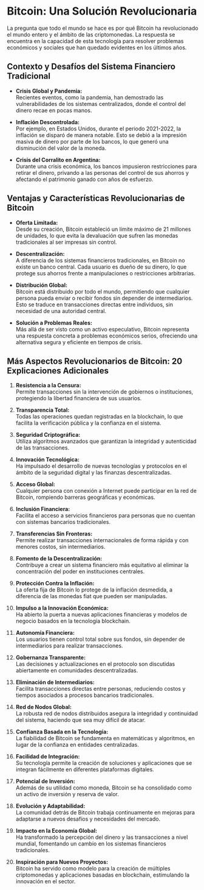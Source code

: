 # Bitcoin: Una Solución Revolucionaria

La pregunta que todo el mundo se hace es por qué Bitcoin ha revolucionado el mundo entero y el ámbito de las criptomonedas. La respuesta se encuentra en la capacidad de esta tecnología para resolver problemas económicos y sociales que han quedado evidentes en los últimos años.

## Contexto y Desafíos del Sistema Financiero Tradicional

- **Crisis Global y Pandemia:**  
  Recientes eventos, como la pandemia, han demostrado las vulnerabilidades de los sistemas centralizados, donde el control del dinero recae en pocas manos.
  
- **Inflación Descontrolada:**  
  Por ejemplo, en Estados Unidos, durante el periodo 2021-2022, la inflación se disparó de manera notable. Esto se debió a la impresión masiva de dinero por parte de los bancos, lo que generó una disminución del valor de la moneda.
  
- **Crisis del Corralito en Argentina:**  
  Durante una crisis económica, los bancos impusieron restricciones para retirar el dinero, privando a las personas del control de sus ahorros y afectando el patrimonio ganado con años de esfuerzo.

## Ventajas y Características Revolucionarias de Bitcoin

- **Oferta Limitada:**  
  Desde su creación, Bitcoin estableció un límite máximo de 21 millones de unidades, lo que evita la devaluación que sufren las monedas tradicionales al ser impresas sin control.

- **Descentralización:**  
  A diferencia de los sistemas financieros tradicionales, en Bitcoin no existe un banco central. Cada usuario es dueño de su dinero, lo que protege sus ahorros frente a manipulaciones o restricciones arbitrarias.

- **Distribución Global:**  
  Bitcoin está distribuido por todo el mundo, permitiendo que cualquier persona pueda enviar o recibir fondos sin depender de intermediarios. Esto se traduce en transacciones directas entre individuos, sin necesidad de una autoridad central.

- **Solución a Problemas Reales:**  
  Más allá de ser visto como un activo especulativo, Bitcoin representa una respuesta concreta a problemas económicos serios, ofreciendo una alternativa segura y eficiente en tiempos de crisis.

## Más Aspectos Revolucionarios de Bitcoin: 20 Explicaciones Adicionales

1. **Resistencia a la Censura:**  
   Permite transacciones sin la intervención de gobiernos o instituciones, protegiendo la libertad financiera de sus usuarios.

2. **Transparencia Total:**  
   Todas las operaciones quedan registradas en la blockchain, lo que facilita la verificación pública y la confianza en el sistema.

3. **Seguridad Criptográfica:**  
   Utiliza algoritmos avanzados que garantizan la integridad y autenticidad de las transacciones.

4. **Innovación Tecnológica:**  
   Ha impulsado el desarrollo de nuevas tecnologías y protocolos en el ámbito de la seguridad digital y las finanzas descentralizadas.

5. **Acceso Global:**  
   Cualquier persona con conexión a Internet puede participar en la red de Bitcoin, rompiendo barreras geográficas y económicas.

6. **Inclusión Financiera:**  
   Facilita el acceso a servicios financieros para personas que no cuentan con sistemas bancarios tradicionales.

7. **Transferencias Sin Fronteras:**  
   Permite realizar transacciones internacionales de forma rápida y con menores costos, sin intermediarios.

8. **Fomento de la Descentralización:**  
   Contribuye a crear un sistema financiero más equitativo al eliminar la concentración del poder en instituciones centrales.

9. **Protección Contra la Inflación:**  
   La oferta fija de Bitcoin lo protege de la inflación desmedida, a diferencia de las monedas fiat que pueden ser manipuladas.

10. **Impulso a la Innovación Económica:**  
    Ha abierto la puerta a nuevas aplicaciones financieras y modelos de negocio basados en la tecnología blockchain.

11. **Autonomía Financiera:**  
    Los usuarios tienen control total sobre sus fondos, sin depender de intermediarios para realizar transacciones.

12. **Gobernanza Transparente:**  
    Las decisiones y actualizaciones en el protocolo son discutidas abiertamente en comunidades descentralizadas.

13. **Eliminación de Intermediarios:**  
    Facilita transacciones directas entre personas, reduciendo costos y tiempos asociados a procesos bancarios tradicionales.

14. **Red de Nodos Global:**  
    La robusta red de nodos distribuidos asegura la integridad y continuidad del sistema, haciendo que sea muy difícil de atacar.

15. **Confianza Basada en la Tecnología:**  
    La fiabilidad de Bitcoin se fundamenta en matemáticas y algoritmos, en lugar de la confianza en entidades centralizadas.

16. **Facilidad de Integración:**  
    Su tecnología permite la creación de soluciones y aplicaciones que se integran fácilmente en diferentes plataformas digitales.

17. **Potencial de Inversión:**  
    Además de su utilidad como moneda, Bitcoin se ha consolidado como un activo de inversión y reserva de valor.

18. **Evolución y Adaptabilidad:**  
    La comunidad detrás de Bitcoin trabaja continuamente en mejoras para adaptarse a nuevos desafíos y necesidades del mercado.

19. **Impacto en la Economía Global:**  
    Ha transformado la percepción del dinero y las transacciones a nivel mundial, fomentando un cambio en los sistemas financieros tradicionales.

20. **Inspiración para Nuevos Proyectos:**  
    Bitcoin ha servido como modelo para la creación de múltiples criptomonedas y aplicaciones basadas en blockchain, estimulando la innovación en el sector.





